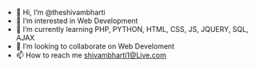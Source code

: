 - 👋 Hi, I’m @theshivambharti
- 👀 I’m interested in Web Development
- 🌱 I’m currently learning PHP, PYTHON, HTML, CSS, JS, JQUERY, SQL, AJAX
- 💞️ I’m looking to collaborate on Web Develoment
- 📫 How to reach me shivambharti1@Live.com

<!---
theshivambharti/theshivambharti is a ✨ special ✨ repository because its `README.md` (this file) appears on your GitHub profile.
You can click the Preview link to take a look at your changes.
--->
